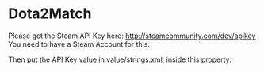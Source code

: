 # Dota2Match
Please get the Steam API Key here: http://steamcommunity.com/dev/apikey
You need to have a Steam Account for this.

Then put the API Key value in value/strings.xml, inside this property:
<string name="api_key"></string>
